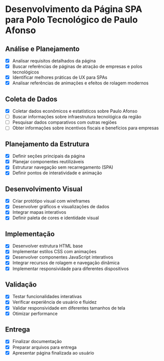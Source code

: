 # Desenvolvimento da Página SPA para Polo Tecnológico de Paulo Afonso

## Análise e Planejamento
- [x] Analisar requisitos detalhados da página
- [x] Buscar referências de páginas de atração de empresas e polos tecnológicos
- [x] Identificar melhores práticas de UX para SPAs
- [x] Analisar referências de animações e efeitos de rolagem modernos

## Coleta de Dados
- [x] Coletar dados econômicos e estatísticos sobre Paulo Afonso
- [ ] Buscar informações sobre infraestrutura tecnológica da região
- [ ] Pesquisar dados comparativos com outras regiões
- [ ] Obter informações sobre incentivos fiscais e benefícios para empresas

## Planejamento da Estrutura
- [x] Definir seções principais da página
- [x] Planejar componentes reutilizáveis
- [x] Estruturar navegação sem recarregamento (SPA)
- [x] Definir pontos de interatividade e animação

## Desenvolvimento Visual
- [x] Criar protótipo visual com wireframes
- [x] Desenvolver gráficos e visualizações de dados
- [x] Integrar mapas interativos
- [x] Definir paleta de cores e identidade visual

## Implementação
- [x] Desenvolver estrutura HTML base
- [x] Implementar estilos CSS com animações
- [x] Desenvolver componentes JavaScript interativos
- [x] Integrar recursos de rolagem e navegação dinâmica
- [x] Implementar responsividade para diferentes dispositivos

## Validação
- [x] Testar funcionalidades interativas
- [x] Verificar experiência de usuário e fluidez
- [x] Validar responsividade em diferentes tamanhos de tela
- [x] Otimizar performance

## Entrega
- [x] Finalizar documentação
- [x] Preparar arquivos para entrega
- [x] Apresentar página finalizada ao usuário
